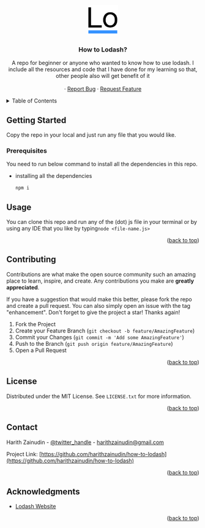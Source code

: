 <div align="center">
  <a href="https://github.com/github_username/repo_name">
    <img src="images/lodash.png" alt="Lodash logo" width="80" height="80">
  </a>

<h3 align="center">How to Lodash?</h3>

<p align="center">
    A repo for beginner or anyone who wanted to know how to use lodash. I include all the resources and code that I have done for my learning so that, other people also will get benefit of it
    <br />
    <br />
    ·
    <a href="https://github.com/harithzainudin/how-to-lodash/issues">Report Bug</a>
    ·
    <a href="https://github.com/harithzainudin/how-to-lodash/issues">Request Feature</a>
  </p>
</div>

<!-- TABLE OF CONTENTS -->

<details>
  <summary>Table of Contents</summary>
  <ol>
    <li>
      <ul>
      </ul>
    </li>
    <li>
      <a href="#getting-started">Getting Started</a>
      <ul>
        <li><a href="#prerequisites">Prerequisites</a></li>
      </ul>
    </li>
    <li><a href="#usage">Usage</a></li>
    <li><a href="#contributing">Contributing</a></li>
    <li><a href="#license">License</a></li>
    <li><a href="#contact">Contact</a></li>
    <li><a href="#acknowledgments">Acknowledgments</a></li>
  </ol>
</details>

<!-- GETTING STARTED -->

## Getting Started

Copy the repo in your local and just run any file that you would like.

### Prerequisites

You need to run below command to install all the dependencies in this repo.

* installing all the dependencies
  ```sh
  npm i
  ```

<!-- USAGE EXAMPLES -->

## Usage

You can clone this repo and run any of the (dot) js file in your terminal or by using any IDE that you like by typing`node <file-name.js>`

<p align="right">(<a href="#top">back to top</a>)</p>

<!-- CONTRIBUTING -->

## Contributing

Contributions are what make the open source community such an amazing place to learn, inspire, and create. Any contributions you make are **greatly appreciated**.

If you have a suggestion that would make this better, please fork the repo and create a pull request. You can also simply open an issue with the tag "enhancement".
Don't forget to give the project a star! Thanks again!

1. Fork the Project
2. Create your Feature Branch (`git checkout -b feature/AmazingFeature`)
3. Commit your Changes (`git commit -m 'Add some AmazingFeature'`)
4. Push to the Branch (`git push origin feature/AmazingFeature`)
5. Open a Pull Request

<p align="right">(<a href="#top">back to top</a>)</p>

<!-- LICENSE -->

## License

Distributed under the MIT License. See `LICENSE.txt` for more information.

<p align="right">(<a href="#top">back to top</a>)</p>

<!-- CONTACT -->

## Contact

Harith Zainudin - [@twitter_handle](https://twitter.com/twitter_handle) - harithzainudin@gmail.com

Project Link: [https://github.com/harithzainudin/how-to-lodash](https://github.com/harithzainudin/how-to-lodash)

<p align="right">(<a href="#top">back to top</a>)</p>

<!-- ACKNOWLEDGMENTS -->

## Acknowledgments

* [Lodash Website](https://lodash.com/)

<p align="right">(<a href="#top">back to top</a>)</p>
